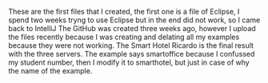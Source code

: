 These are the first files that I created, the first one is a file of Eclipse, I spend two weeks tryng to use Eclipse but in the end did not work, so I came back to IntelliJ
The GitHub was created three weeks ago, however I upload the files recently because I was creating and delating all my examples because they were not working.
The Smart Hotel Ricardo is the final result with the three servers.
The example says smartoffice because I confussed my student number, then I modify it to smarthotel, but just in case of why the name of the example.
